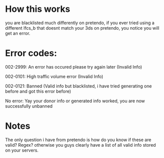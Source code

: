 # How this works

you are blacklisted much differently on pretendo, if you ever tried using a different lfcs_b that doesnt match your 3ds on pretendo, you notice you will get an error. 



# Error codes:
002-2999: An error has occured please try again later (Invalid Info) 

002-0101: High traffic volume error (Invalid Info)

002-0121: Banned (Valid info but blacklisted, i have tried generating one before and got this error before)

No error: Yay your donor info or generated info worked, you are now successfully unbanned

# Notes
The only question i have from pretendo is how do you know if these are valid? Regex? otherwise you guys clearly have a list of all valid info stored on your servers.

